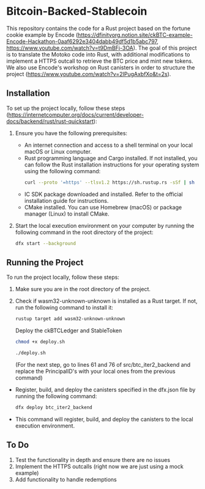# Bitcoin-Backed-Stablecoin

This repository contains the code for a Rust project based on the fortune cookie example by Encode (https://dfinityorg.notion.site/ckBTC-example-Encode-Hackathon-0aaf6292e3404dabb49df5d1b5abc797, https://www.youtube.com/watch?v=t9DmBFj-3OA). The goal of this project is to translate the Motoko code into Rust, with additional modifications to implement a HTTPS outcall to retrieve the BTC price and mint new tokens. We also use Encode's workshop on Rust canisters in order to structure the
project (https://www.youtube.com/watch?v=2IPugAxbfXo&t=2s).

## Installation

To set up the project locally, follow these steps (https://internetcomputer.org/docs/current/developer-docs/backend/rust/rust-quickstart):

1. Ensure you have the following prerequisites:
   - An internet connection and access to a shell terminal on your local macOS or Linux computer.
   - Rust programming language and Cargo installed. If not installed, you can follow the Rust installation instructions for your operating system using the following command:
     ```bash
     curl --proto '=https' --tlsv1.2 https://sh.rustup.rs -sSf | sh
     ```
   - IC SDK package downloaded and installed. Refer to the official installation guide for instructions.
   - CMake installed. You can use Homebrew (macOS) or package manager (Linux) to install CMake.

2. Start the local execution environment on your computer by running the following command in the root directory of the project:
   ```bash
   dfx start --background
   ```

## Running the Project

To run the project locally, follow these steps:

1. Make sure you are in the root directory of the project.

2. Check if wasm32-unknown-unknown is installed as a Rust target. If not, run the following command to install it:
    ```bash
    rustup target add wasm32-unknown-unknown
    ```
    Deploy the ckBTCLedger and StableToken
    ```bash
    chmod +x deploy.sh
    ```
    ```bash
    ./deploy.sh
    ```
    (For the next step, go to lines 61 and 76 of src/btc_iter2_backend and replace the PrincipalID's with your local ones from the previous command)
  - Register, build, and deploy the canisters specified in the dfx.json file by running the following command:  
    ```bash
    dfx deploy btc_iter2_backend
    ```
  - This command will register, build, and deploy the canisters to the local execution environment.

## To Do

1. Test the functionality in depth and ensure there are no issues
3. Implement the HTTPS outcalls (right now we are just using a mock example)
5. Add functionality to handle redemptions
